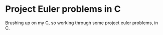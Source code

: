 # Project Euler problems in C

Brushing up on my C, so working through some project euler problems, in C.
